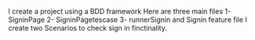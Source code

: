 I create a project using a BDD framework Here are three main files 1- SigninPage 2- SigninPagetescase 3- runnerSignin and Signin feature file I create two Scenarios to check sign in finctinality.
